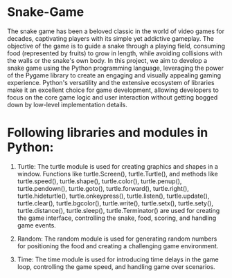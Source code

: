 # Snake-Game

The snake game has been a beloved classic in the world of video games for decades, captivating players with its simple yet addictive gameplay. The objective of the game is to guide a snake through a playing field, consuming food (represented by fruits) to grow in length, while avoiding collisions with the walls or the snake's own body.
In this project, we aim to develop a snake game using the Python programming language, leveraging the power of the Pygame library to create an engaging and visually appealing gaming experience. Python's versatility and the extensive ecosystem of libraries make it an excellent choice for game development, allowing developers to focus on the core game logic and user interaction without getting bogged down by low-level implementation details.

# Following libraries and modules in Python:

1.	Turtle:
The turtle module is used for creating graphics and shapes in a window.
Functions like turtle.Screen(), turtle.Turtle(), and methods like turtle.speed(), turtle.shape(), turtle.color(), turtle.penup(), turtle.pendown(), turtle.goto(), turtle.forward(), turtle.right(), turtle.hideturtle(), turtle.onkeypress(), turtle.listen(), turtle.update(), turtle.clear(), turtle.bgcolor(), turtle.write(), turtle.setx(), turtle.sety(), turtle.distance(), turtle.sleep(), turtle.Terminator() are used for creating the game interface, controlling the snake, food, scoring, and handling game events.

2.	Random:
The random module is used for generating random numbers for positioning the food and creating a challenging game environment.

3.	Time:
The time module is used for introducing time delays in the game loop, controlling the game speed, and handling game over scenarios.
